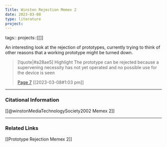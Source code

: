 ```yaml
---
Title: Winston Rejection Memex 2
date: 2023-03-08
type: literature
project:
---
```

tags:: 
projects::[[]]

An interesting look at the rejection of prototypes, currently trying to think of other reasons that a working prototype might be turned down.

> [!quote|#a28ae5] Highlight
> The prototype can be rejected because a supervening necessity has not yet operated and no possible use for the device is seen
>
> [Page 7](zotero://open-pdf/library/items/IUN3NHAA?page=7) [[2023-03-08#1:03 pm]]

---
### Citational Information

[[@winstonMediaTechnologySociety2002 Memex 2]]

---

### Related Links

[[Prototype Rejection Memex 2]]
